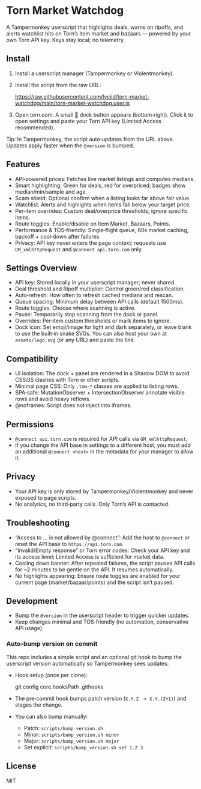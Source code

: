 # Torn Market Watchdog

A Tampermonkey userscript that highlights deals, warns on ripoffs, and alerts watchlist hits on Torn’s item market and bazaars — powered by your own Torn API key. Keys stay local; no telemetry.

## Install

1) Install a userscript manager (Tampermonkey or Violentmonkey).

2) Install the script from the raw URL:

   https://raw.githubusercontent.com/lvciid/torn-market-watchdog/main/torn-market-watchdog.user.js

3) Open torn.com. A small 🐶 dock button appears (bottom‑right). Click it to open settings and paste your Torn API key (Limited Access recommended).

Tip: In Tampermonkey, the script auto‑updates from the URL above. Updates apply faster when the `@version` is bumped.

## Features

- API‑powered prices: Fetches live market listings and computes medians.
- Smart highlighting: Green for deals, red for overpriced; badges show median/min/sample and age.
- Scam shield: Optional confirm when a listing looks far above fair value.
- Watchlist: Alerts and highlights when items fall below your target price.
- Per‑item overrides: Custom deal/overprice thresholds; ignore specific items.
- Route toggles: Enable/disable on Item Market, Bazaars, Points.
- Performance & TOS‑friendly: Single‑flight queue, 60s market caching, backoff + cool‑down after failures.
- Privacy: API key never enters the page context; requests use `GM_xmlhttpRequest` and `@connect api.torn.com` only.

## Settings Overview

- API key: Stored locally in your userscript manager; never shared.
- Deal threshold and Ripoff multiplier: Control green/red classification.
- Auto‑refresh: How often to refresh cached medians and rescan.
- Queue spacing: Minimum delay between API calls (default 1500ms).
- Route toggles: Choose where scanning is active.
- Pause: Temporarily stop scanning from the dock or panel.
- Overrides: Per‑item custom thresholds or mark items to ignore.
- Dock icon: Set emoji/image for light and dark separately, or leave blank to use the built‑in snake SVGs. You can also host your own at `assets/logo.svg` (or any URL) and paste the link.

## Compatibility

- UI isolation: The dock + panel are rendered in a Shadow DOM to avoid CSS/JS clashes with Torn or other scripts.
- Minimal page CSS: Only `.tmw-*` classes are applied to listing rows.
- SPA‑safe: MutationObserver + IntersectionObserver annotate visible rows and avoid heavy reflows.
- @noframes: Script does not inject into iframes.

## Permissions

- `@connect api.torn.com` is required for API calls via `GM_xmlhttpRequest`.
- If you change the API base in settings to a different host, you must add an additional `@connect <host>` in the metadata for your manager to allow it.

## Privacy

- Your API key is only stored by Tampermonkey/Violentmonkey and never exposed to page scripts.
- No analytics, no third‑party calls. Only Torn’s API is contacted.

## Troubleshooting

- “Access to … is not allowed by @connect”: Add the host to `@connect` or reset the API base to `https://api.torn.com`.
- “Invalid/Empty response” or Torn error codes: Check your API key and its access level; Limited Access is sufficient for market data.
- Cooling down banner: After repeated failures, the script pauses API calls for ~2 minutes to be gentle on the API. It resumes automatically.
- No highlights appearing: Ensure route toggles are enabled for your current page (market/bazaar/points) and the script isn’t paused.

## Development

- Bump the `@version` in the userscript header to trigger quicker updates.
- Keep changes minimal and TOS‑friendly (no automation, conservative API usage).

### Auto‑bump version on commit

This repo includes a simple script and an optional git hook to bump the userscript version automatically so Tampermonkey sees updates:

- Hook setup (once per clone):

  git config core.hooksPath .githooks

- The pre‑commit hook bumps patch version (`X.Y.Z -> X.Y.(Z+1)`) and stages the change.
- You can also bump manually:

  - Patch: `scripts/bump_version.sh`
  - Minor: `scripts/bump_version.sh minor`
  - Major: `scripts/bump_version.sh major`
  - Set explicit: `scripts/bump_version.sh set 1.2.3`


## License

MIT
